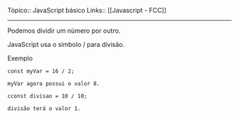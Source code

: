 Tópico:: JavaScript básico
Links:: [[Javascript - FCC]]

---
Podemos dividir um número por outro.

JavaScript usa o símbolo / para divisão.

Exemplo

```
const myVar = 16 / 2;

myVar agora possui o valor 8.
```


```
cconst divisao = 10 / 10;

divisão terá o valor 1.

```